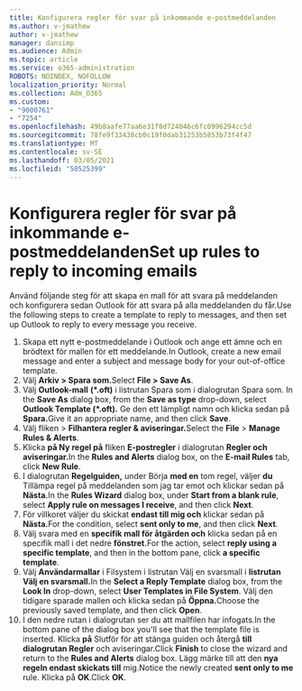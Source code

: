 ```yaml
---
title: Konfigurera regler för svar på inkommande e-postmeddelanden
ms.author: v-jmathew
author: v-jmathew
manager: dansimp
ms.audience: Admin
ms.topic: article
ms.service: o365-administration
ROBOTS: NOINDEX, NOFOLLOW
localization_priority: Normal
ms.collection: Adm_O365
ms.custom:
- "9000761"
- "7254"
ms.openlocfilehash: 49b8aafe77aa6e31f8d724046c6fc0996294cc5d
ms.sourcegitcommit: 78fe9f33438cb0c19f0dab31253b5853b73f4f47
ms.translationtype: MT
ms.contentlocale: sv-SE
ms.lasthandoff: 03/05/2021
ms.locfileid: "50525399"
---
```

# <a name="set-up-rules-to-reply-to-incoming-emails"></a><span data-ttu-id="fb851-102">Konfigurera regler för svar på inkommande e-postmeddelanden</span><span class="sxs-lookup"><span data-stu-id="fb851-102">Set up rules to reply to incoming emails</span></span>

<span data-ttu-id="fb851-103">Använd följande steg för att skapa en mall för att svara på meddelanden och konfigurera sedan Outlook för att svara på alla meddelanden du får.</span><span class="sxs-lookup"><span data-stu-id="fb851-103">Use the following steps to create a template to reply to messages, and then set up Outlook to reply to every message you receive.</span></span>

1. <span data-ttu-id="fb851-104">Skapa ett nytt e-postmeddelande i Outlook och ange ett ämne och en brödtext för mallen för ett meddelande.</span><span class="sxs-lookup"><span data-stu-id="fb851-104">In Outlook, create a new email message and enter a subject and message body for your out-of-office template.</span></span>
2. <span data-ttu-id="fb851-105">Välj **Arkiv > Spara som.**</span><span class="sxs-lookup"><span data-stu-id="fb851-105">Select **File > Save As**.</span></span>
3. <span data-ttu-id="fb851-106">Välj **Outlook-mall** **(\*.oft)** i listrutan Spara som i dialogrutan Spara som. </span><span class="sxs-lookup"><span data-stu-id="fb851-106">In the **Save As** dialog box, from the **Save as type** drop-down, select **Outlook Template (\*.oft).**</span></span> <span data-ttu-id="fb851-107">Ge den ett lämpligt namn och klicka sedan på **Spara.**</span><span class="sxs-lookup"><span data-stu-id="fb851-107">Give it an appropriate name, and then click **Save**.</span></span>
4. <span data-ttu-id="fb851-108">Välj fliken  >  **Filhantera regler & aviseringar.**</span><span class="sxs-lookup"><span data-stu-id="fb851-108">Select the **File** > **Manage Rules & Alerts**.</span></span>
5. <span data-ttu-id="fb851-109">Klicka **på Ny regel på** fliken **E-postregler** i dialogrutan **Regler och aviseringar.**</span><span class="sxs-lookup"><span data-stu-id="fb851-109">In the **Rules and Alerts** dialog box, on the **E-mail Rules** tab, click **New Rule**.</span></span>
6. <span data-ttu-id="fb851-110">I dialogrutan **Regelguiden,** under Börja **med en** tom regel, väljer **du** Tillämpa regel på meddelanden som jag tar emot och klickar sedan på **Nästa.**</span><span class="sxs-lookup"><span data-stu-id="fb851-110">In the **Rules Wizard** dialog box, under **Start from a blank rule**, select **Apply rule on messages I receive**, and then click **Next**.</span></span>
7. <span data-ttu-id="fb851-111">För villkoret väljer du skickat **endast till mig och** klickar sedan på **Nästa.**</span><span class="sxs-lookup"><span data-stu-id="fb851-111">For the condition, select **sent only to me**, and then click **Next**.</span></span>
8. <span data-ttu-id="fb851-112">Välj svara med en **specifik mall för åtgärden och** klicka sedan på en specifik mall i det nedre **fönstret.**</span><span class="sxs-lookup"><span data-stu-id="fb851-112">For the action, select **reply using a specific template**, and then in the bottom pane, click **a specific template**.</span></span>
9. <span data-ttu-id="fb851-113">Välj **Användarmallar** i Filsystem i  listrutan Välj en svarsmall i **listrutan Välj en svarsmall.**</span><span class="sxs-lookup"><span data-stu-id="fb851-113">In the **Select a Reply Template** dialog box, from the **Look In** drop-down, select **User Templates in File System**.</span></span> <span data-ttu-id="fb851-114">Välj den tidigare sparade mallen och klicka sedan på **Öppna.**</span><span class="sxs-lookup"><span data-stu-id="fb851-114">Choose the previously saved template, and then click **Open**.</span></span>
10. <span data-ttu-id="fb851-115">I den nedre rutan i dialogrutan ser du att mallfilen har infogats.</span><span class="sxs-lookup"><span data-stu-id="fb851-115">In the bottom pane of the dialog box you'll see that the template file is inserted.</span></span> <span data-ttu-id="fb851-116">Klicka **på** Slutför för att stänga guiden och återgå **till dialogrutan Regler** och aviseringar.</span><span class="sxs-lookup"><span data-stu-id="fb851-116">Click **Finish** to close the wizard and return to the **Rules and Alerts** dialog box.</span></span> <span data-ttu-id="fb851-117">Lägg märke till att den **nya regeln endast skickats till** mig.</span><span class="sxs-lookup"><span data-stu-id="fb851-117">Notice the newly created **sent only to me** rule.</span></span> <span data-ttu-id="fb851-118">Klicka på **OK**.</span><span class="sxs-lookup"><span data-stu-id="fb851-118">Click **OK**.</span></span>
